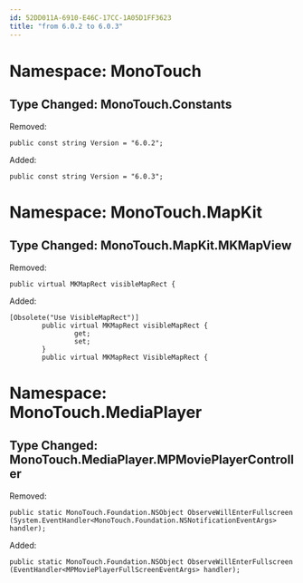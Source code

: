 ```yaml
---
id: 52DD011A-6910-E46C-17CC-1A05D1FF3623
title: "from 6.0.2 to 6.0.3"
---
```


<a name="Namespace:_MonoTouch" class="injected"></a>


# Namespace: MonoTouch

 <a name="Type_Changed:_MonoTouch.Constants" class="injected"></a>


## Type Changed: MonoTouch.Constants

Removed:

```
public const string Version = "6.0.2";
```

Added:

```
public const string Version = "6.0.3";
```

 <a name="Namespace:_MonoTouch.MapKit" class="injected"></a>


# Namespace: MonoTouch.MapKit

 <a name="Type_Changed:_MonoTouch.MapKit.MKMapView" class="injected"></a>


## Type Changed: MonoTouch.MapKit.MKMapView

Removed:

```
public virtual MKMapRect visibleMapRect {
```

Added:

```
[Obsolete("Use VisibleMapRect")]
        public virtual MKMapRect visibleMapRect {
                get;
                set;
        }
        public virtual MKMapRect VisibleMapRect {
```

 <a name="Namespace:_MonoTouch.MediaPlayer" class="injected"></a>


# Namespace: MonoTouch.MediaPlayer

 <a name="Type_Changed:_MonoTouch.MediaPlayer.MPMoviePlayerController" class="injected"></a>


## Type Changed: MonoTouch.MediaPlayer.MPMoviePlayerController

Removed:

```
public static MonoTouch.Foundation.NSObject ObserveWillEnterFullscreen (System.EventHandler<MonoTouch.Foundation.NSNotificationEventArgs> handler);
```

Added:

```
public static MonoTouch.Foundation.NSObject ObserveWillEnterFullscreen (EventHandler<MPMoviePlayerFullScreenEventArgs> handler);
```
